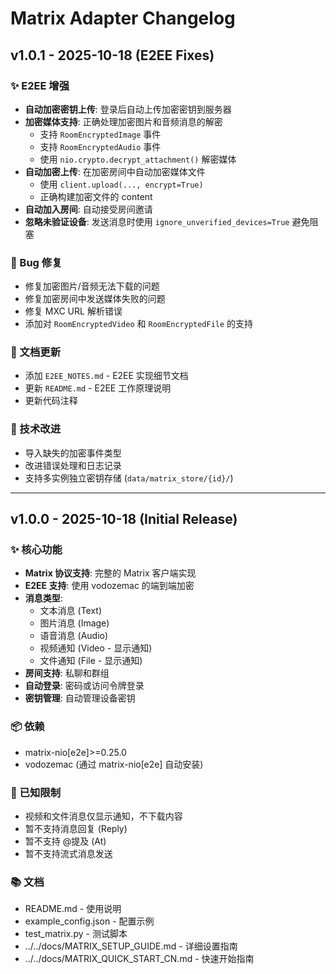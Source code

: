 # Matrix Adapter Changelog

## v1.0.1 - 2025-10-18 (E2EE Fixes)

### ✨ E2EE 增强

- **自动加密密钥上传**: 登录后自动上传加密密钥到服务器
- **加密媒体支持**: 正确处理加密图片和音频消息的解密
  - 支持 `RoomEncryptedImage` 事件
  - 支持 `RoomEncryptedAudio` 事件
  - 使用 `nio.crypto.decrypt_attachment()` 解密媒体
- **自动加密上传**: 在加密房间中自动加密媒体文件
  - 使用 `client.upload(..., encrypt=True)`
  - 正确构建加密文件的 content
- **自动加入房间**: 自动接受房间邀请
- **忽略未验证设备**: 发送消息时使用 `ignore_unverified_devices=True` 避免阻塞

### 🐛 Bug 修复

- 修复加密图片/音频无法下载的问题
- 修复加密房间中发送媒体失败的问题
- 修复 MXC URL 解析错误
- 添加对 `RoomEncryptedVideo` 和 `RoomEncryptedFile` 的支持

### 📝 文档更新

- 添加 `E2EE_NOTES.md` - E2EE 实现细节文档
- 更新 `README.md` - E2EE 工作原理说明
- 更新代码注释

### 🔧 技术改进

- 导入缺失的加密事件类型
- 改进错误处理和日志记录
- 支持多实例独立密钥存储 (`data/matrix_store/{id}/`)

---

## v1.0.0 - 2025-10-18 (Initial Release)

### ✨ 核心功能

- **Matrix 协议支持**: 完整的 Matrix 客户端实现
- **E2EE 支持**: 使用 vodozemac 的端到端加密
- **消息类型**:
  - 文本消息 (Text)
  - 图片消息 (Image)
  - 语音消息 (Audio)
  - 视频通知 (Video - 显示通知)
  - 文件通知 (File - 显示通知)
- **房间支持**: 私聊和群组
- **自动登录**: 密码或访问令牌登录
- **密钥管理**: 自动管理设备密钥

### 📦 依赖

- matrix-nio[e2e]>=0.25.0
- vodozemac (通过 matrix-nio[e2e] 自动安装)

### 🎯 已知限制

- 视频和文件消息仅显示通知，不下载内容
- 暂不支持消息回复 (Reply)
- 暂不支持 @提及 (At)
- 暂不支持流式消息发送

### 📚 文档

- README.md - 使用说明
- example_config.json - 配置示例
- test_matrix.py - 测试脚本
- ../../docs/MATRIX_SETUP_GUIDE.md - 详细设置指南
- ../../docs/MATRIX_QUICK_START_CN.md - 快速开始指南
